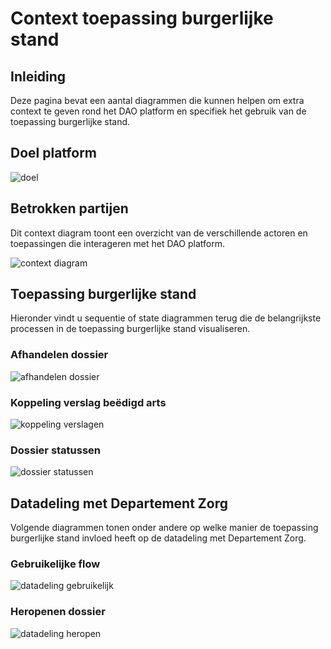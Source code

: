 # Context toepassing burgerlijke stand

## Inleiding

Deze pagina bevat een aantal diagrammen die kunnen helpen om extra context te geven rond het DAO platform en specifiek het gebruik van de toepassing burgerlijke stand.

## Doel platform

![doel]()

## Betrokken partijen

Dit context diagram toont een overzicht van de verschillende actoren en toepassingen die interageren met het DAO platform.

![context diagram]()

## Toepassing burgerlijke stand

Hieronder vindt u sequentie of state diagrammen terug die de belangrijkste processen in de toepassing burgerlijke stand visualiseren.

### Afhandelen dossier

![afhandelen dossier]()

### Koppeling verslag beëdigd arts

![koppeling verslagen]()

### Dossier statussen

![dossier statussen]()

## Datadeling met Departement Zorg

Volgende diagrammen tonen onder andere op welke manier de toepassing burgerlijke stand invloed heeft op de datadeling met Departement Zorg.

### Gebruikelijke flow

![datadeling gebruikelijk]()

### Heropenen dossier

![datadeling heropen]()
